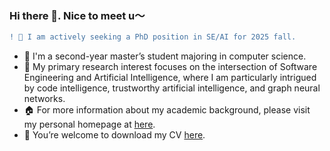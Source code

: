 ### Hi there 👋. Nice to meet u～
```diff
! 👯 I am actively seeking a PhD position in SE/AI for 2025 fall.
```

<!--
**Zhaoyang-Chu/Zhaoyang-Chu** is a ✨ _special_ ✨ repository because its `README.md` (this file) appears on your GitHub profile.

Here are some ideas to get you started:

- 🔭 I’m currently working on ...
- 🌱 I’m currently learning ...
- 👯 I’m looking to collaborate on ...
- 🤔 I’m looking for help with ...
- 💬 Ask me about ...
- 📫 How to reach me: ...
- 😄 Pronouns: ...
- ⚡ Fun fact: ...
-->

-  🌱 I'm a second-year master’s student majoring in computer science.
-  🔭 My primary research interest focuses on the intersection of Software Engineering and Artificial Intelligence, where I am particularly intrigued by code intelligence, trustworthy artificial intelligence, and graph neural networks.
-  🏠 For more information about my academic background, please visit my personal homepage at [here](https://zhaoyang-chu.github.io/).
-  📇 You’re welcome to download my CV [here](https://zhaoyang-chu.github.io/assets/ZhaoyangChu_CV.pdf).
